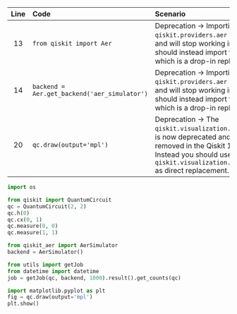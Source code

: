 | Line | Code | Scenario | Reference | Artifact | Refactoring |
| :--: | :--- | :------- | :-------: | :------- | :---------- |
| 13 | `from qiskit import Aer` | Deprecation -> Importing from `qiskit.providers.aer` is deprecated and will stop working in Qiskit 1.0. You should instead import from `qiskit_aer`, which is a drop-in replacement. | qrn_notax_ddbb--548acfe8-db26-45b7-ab5c-c637c63ee4b0 | qiskit.Aer | `from qiskit_aer import AerSimulator` |
| 14 | `backend = Aer.get_backend('aer_simulator')` | Deprecation -> Importing from `qiskit.providers.aer` is deprecated and will stop working in Qiskit 1.0. You should instead import from `qiskit_aer`, which is a drop-in replacement. | qrn_notax_ddbb--548acfe8-db26-45b7-ab5c-c637c63ee4b0 | Aer.get_backend | `backend = AerSimulator()` |
| 20 | `qc.draw(output='mpl')` | Deprecation -> The `qiskit.visualization.qcstyle` module is now deprecated and will be removed in the Qiskit 1.0.0 release. Instead you should use `qiskit.visualization.circuit.qcstyle` as direct replacement. | qrn_notax_ddbb--51d2433e-bdaf-4b3e-8782-e604a1676902 | qc.draw | `fig = qc.draw(output='mpl')` |


```python
import os

from qiskit import QuantumCircuit 
qc = QuantumCircuit(2, 2)
qc.h(0)
qc.cx(0, 1)
qc.measure(0, 0)
qc.measure(1, 1)

from qiskit_aer import AerSimulator
backend = AerSimulator()

from utils import getJob
from datetime import datetime
job = getJob(qc, backend, 1000).result().get_counts(qc)

import matplotlib.pyplot as plt
fig = qc.draw(output='mpl')
plt.show()
```